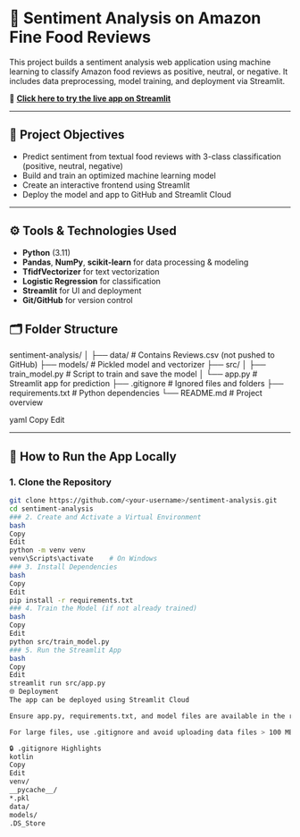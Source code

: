 # 🧠 Sentiment Analysis on Amazon Fine Food Reviews

This project builds a sentiment analysis web application using machine learning to classify Amazon food reviews as positive, neutral, or negative. It includes data preprocessing, model training, and deployment via Streamlit.

🚀 **[Click here to try the live app on Streamlit](https://sentiment-analysis-wev6fvvvxzqovu7pk7doz3.streamlit.app/)**

---

## 📌 Project Objectives

- Predict sentiment from textual food reviews with 3-class classification (positive, neutral, negative)
- Build and train an optimized machine learning model
- Create an interactive frontend using Streamlit
- Deploy the model and app to GitHub and Streamlit Cloud

---

## ⚙️ Tools & Technologies Used

- **Python** (3.11)
- **Pandas**, **NumPy**, **scikit-learn** for data processing & modeling
- **TfidfVectorizer** for text vectorization
- **Logistic Regression** for classification
- **Streamlit** for UI and deployment
- **Git/GitHub** for version control

## 🗂️ Folder Structure

sentiment-analysis/
│
├── data/ # Contains Reviews.csv (not pushed to GitHub)
├── models/ # Pickled model and vectorizer
├── src/
│ ├── train_model.py # Script to train and save the model
│ └── app.py # Streamlit app for prediction
├── .gitignore # Ignored files and folders
├── requirements.txt # Python dependencies
└── README.md # Project overview

yaml
Copy
Edit

---

## 🚀 How to Run the App Locally

### 1. Clone the Repository

```bash
git clone https://github.com/<your-username>/sentiment-analysis.git
cd sentiment-analysis
### 2. Create and Activate a Virtual Environment
bash
Copy
Edit
python -m venv venv
venv\Scripts\activate    # On Windows
### 3. Install Dependencies
bash
Copy
Edit
pip install -r requirements.txt
### 4. Train the Model (if not already trained)
bash
Copy
Edit
python src/train_model.py
### 5. Run the Streamlit App
bash
Copy
Edit
streamlit run src/app.py
🌐 Deployment
The app can be deployed using Streamlit Cloud

Ensure app.py, requirements.txt, and model files are available in the repository root or configured correctly

For large files, use .gitignore and avoid uploading data files > 100 MB to GitHub

🔒 .gitignore Highlights
kotlin
Copy
Edit
venv/
__pycache__/
*.pkl
data/
models/
.DS_Store
